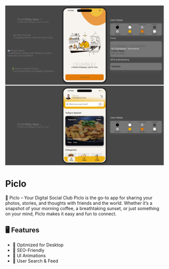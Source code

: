 ![Piclo](https://github.com/timk-dev/Crumbley/blob/main/Screenshot_19-4-2025_194029_crumbley.vercel.app.jpeg?raw=true)
![Piclo](https://github.com/timk-dev/Crumbley/blob/main/Screenshot_19-4-2025_194317_crumbley.vercel.app.jpeg?raw=true)
# Piclo

🥘 Piclo – Your Digital Social Club
Piclo is the go-to app for sharing your photos, stories, and thoughts with friends and the world.
Whether it’s a snapshot of your morning coffee, a breathtaking sunset, or just something on your mind, Piclo makes it easy and fun to connect.

## :desktop_computer: Features
  * :electric_plug: Optimized for Desktop
  * :electric_plug: SEO-Friendly
  * :electric_plug: UI Animations
  * :electric_plug: User Search & Feed
